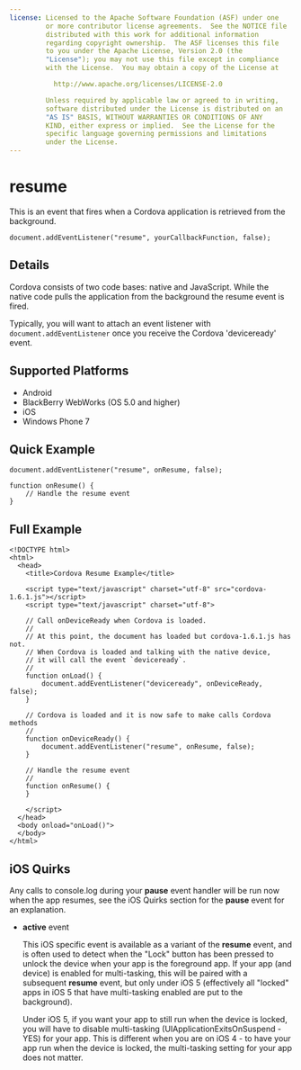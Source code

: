 ```yaml
---
license: Licensed to the Apache Software Foundation (ASF) under one
         or more contributor license agreements.  See the NOTICE file
         distributed with this work for additional information
         regarding copyright ownership.  The ASF licenses this file
         to you under the Apache License, Version 2.0 (the
         "License"); you may not use this file except in compliance
         with the License.  You may obtain a copy of the License at

           http://www.apache.org/licenses/LICENSE-2.0

         Unless required by applicable law or agreed to in writing,
         software distributed under the License is distributed on an
         "AS IS" BASIS, WITHOUT WARRANTIES OR CONDITIONS OF ANY
         KIND, either express or implied.  See the License for the
         specific language governing permissions and limitations
         under the License.
---
```


resume
===========

This is an event that fires when a Cordova application is retrieved from the background.

    document.addEventListener("resume", yourCallbackFunction, false);

Details
-------

Cordova consists of two code bases: native and JavaScript. While the native code pulls the application from the background the resume event is fired.  

Typically, you will want to attach an event listener with `document.addEventListener` once you receive the Cordova 'deviceready' event.

Supported Platforms
-------------------

- Android
- BlackBerry WebWorks (OS 5.0 and higher)
- iOS
- Windows Phone 7

Quick Example
-------------

    document.addEventListener("resume", onResume, false);

    function onResume() {
        // Handle the resume event
    }

Full Example
------------

    <!DOCTYPE html>
    <html>
      <head>
        <title>Cordova Resume Example</title>

        <script type="text/javascript" charset="utf-8" src="cordova-1.6.1.js"></script>
        <script type="text/javascript" charset="utf-8">

        // Call onDeviceReady when Cordova is loaded.
        //
        // At this point, the document has loaded but cordova-1.6.1.js has not.
        // When Cordova is loaded and talking with the native device,
        // it will call the event `deviceready`.
        //
        function onLoad() {
            document.addEventListener("deviceready", onDeviceReady, false);
        }

        // Cordova is loaded and it is now safe to make calls Cordova methods
        //
        function onDeviceReady() {
            document.addEventListener("resume", onResume, false);
        }

        // Handle the resume event
        //
        function onResume() {
        }

        </script>
      </head>
      <body onload="onLoad()">
      </body>
    </html>

iOS Quirks
--------------------------
Any calls to console.log during your **pause** event handler will be run now when the app resumes, see the iOS Quirks section for the **pause** event for an explanation. 

- __active__ event 

    This iOS specific event is available as a variant of the **resume** event, and is often used to detect when the "Lock" button has been pressed to unlock the device when your app is the foreground app. If your app (and device) is enabled for multi-tasking, this will be paired with a subsequent **resume** event, but only under iOS 5 (effectively all "locked" apps in iOS 5 that have multi-tasking enabled are put to the background). 
    
    Under iOS 5,  if you want your app to still run when the device is locked, you will have to disable multi-tasking (UIApplicationExitsOnSuspend - YES) for your app. This is different when you are on iOS 4 - to have your app run when the device is locked, the multi-tasking setting for your app does not matter.
